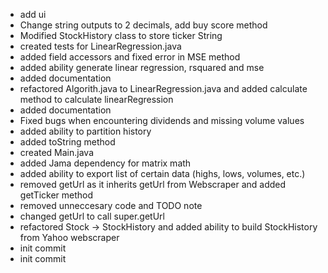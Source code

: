 - add ui
- Change string outputs to 2 decimals, add buy score method
- Modified StockHistory class to store ticker String
- created tests for LinearRegression.java
- added field accessors and fixed error in MSE method
- added ability generate linear regression, rsquared and mse
- added documentation
- refactored Algorith.java to LinearRegression.java and added calculate method to calculate linearRegression
- added documentation
- Fixed bugs when encountering dividends and missing volume values
- added ability to partition history
- added toString method
- created Main.java
- added Jama dependency for matrix math
- added ability to export list of certain data (highs, lows, volumes, etc.)
- removed getUrl as it inherits getUrl from Webscraper and added getTicker method
- removed unneccesary code and TODO note
- changed getUrl to call super.getUrl
- refactored Stock -> StockHistory and added ability to build StockHistory from Yahoo webscraper
- init commit
- init commit
